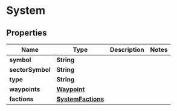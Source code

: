 

# System


## Properties

| Name | Type | Description | Notes |
|------------ | ------------- | ------------- | -------------|
|**symbol** | **String** |  |  |
|**sectorSymbol** | **String** |  |  |
|**type** | **String** |  |  |
|**waypoints** | [**Waypoint**](Waypoint.md) |  |  |
|**factions** | [**SystemFactions**](SystemFactions.md) |  |  |



